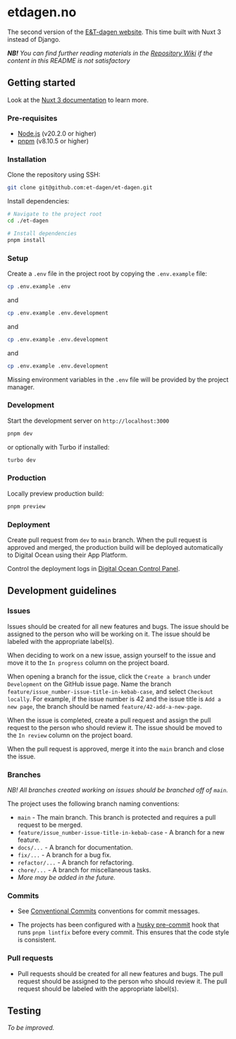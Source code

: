 # etdagen.no

The second version of the [E&T-dagen website](https://etdagen.no). This time built with Nuxt 3 instead of Django.

**_NB!_** _You can find further reading materials in the [Repository Wiki](https://github.com/et-dagen/et-dagen/wiki) if the content in this README is not satisfactory_

## Getting started

Look at the [Nuxt 3 documentation](https://nuxt.com/docs/getting-started/introduction) to learn more.

### Pre-requisites

- [Node.js](https://nodejs.org/en/) (v20.2.0 or higher)
- [pnpm](https://pnpm.io/installation) (v8.10.5 or higher)

### Installation

Clone the repository using SSH:

```bash
git clone git@github.com:et-dagen/et-dagen.git
```

Install dependencies:

```bash
# Navigate to the project root
cd ./et-dagen

# Install dependencies
pnpm install
```

### Setup

Create a `.env` file in the project root by copying the `.env.example` file:

```bash
cp .env.example .env
```
and
```bash
cp .env.example .env.development
```

and

```bash
cp .env.example .env.development
```

and

```bash
cp .env.example .env.development
```

Missing environment variables in the `.env` file will be provided by the project manager.

### Development

Start the development server on `http://localhost:3000`

```bash
pnpm dev
```

or optionally with Turbo if installed:

```bash
turbo dev
```

### Production

Locally preview production build:

```bash
pnpm preview
```

### Deployment

Create pull request from `dev` to `main` branch. When the pull request is approved and merged, the production build will be deployed automatically to Digital Ocean using their App Platform.

Control the deployment logs in [Digital Ocean Control Panel](https://cloud.digitalocean.com/apps).

## Development guidelines

### Issues

Issues should be created for all new features and bugs. The issue should be assigned to the person who will be working on it. The issue should be labeled with the appropriate label(s).

When deciding to work on a new issue, assign yourself to the issue and move it to the `In progress` column on the project board.

When opening a branch for the issue, click the `Create a branch` under `Development` on the GitHub issue page. Name the branch `feature/issue_number-issue-title-in-kebab-case`, and select `Checkout locally`. For example, if the issue number is 42 and the issue title is `Add a new page`, the branch should be named `feature/42-add-a-new-page`.

When the issue is completed, create a pull request and assign the pull request to the person who should review it. The issue should be moved to the `In review` column on the project board.

When the pull request is approved, merge it into the `main` branch and close the issue.

### Branches

_NB! All branches created working on issues should be branched off of `main`._

The project uses the following branch naming conventions:

- `main` - The main branch. This branch is protected and requires a pull request to be merged.
- `feature/issue_number-issue-title-in-kebab-case` - A branch for a new feature.
- `docs/...` - A branch for documentation.
- `fix/...` - A branch for a bug fix.
- `refactor/...` - A branch for refactoring.
- `chore/...` - A branch for miscellaneous tasks.
- _More may be added in the future._

### Commits

- See [Conventional Commits](https://www.conventionalcommits.org/en/v1.0.0-beta.4/#summary) conventions for commit messages.

- The projects has been configured with a [husky pre-commit](https://github.com/typicode/husky) hook that runs `pnpm lintfix` before every commit. This ensures that the code style is consistent.

### Pull requests

- Pull requests should be created for all new features and bugs. The pull request should be assigned to the person who should review it. The pull request should be labeled with the appropriate label(s).

## Testing

_To be improved._
